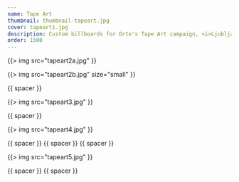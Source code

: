 ```yaml
---
name: Tape Art
thumbnail: thumbnail-tapeart.jpg
cover: tapeart1.jpg
description: Custom billboards for Orto's Tape Art campaign, <i>Ljubljana / 2010</i>
order: 1500
---
```


{{> img src="tapeart2a.jpg" }}

{{> img src="tapeart2b.jpg" size="small" }}

{{ spacer }}

{{> img src="tapeart3.jpg" }}

{{ spacer }}

{{> img src="tapeart4.jpg" }}

{{ spacer }} {{ spacer }} {{ spacer }} 

{{> img src="tapeart5.jpg" }}

{{ spacer }} {{ spacer }} 
